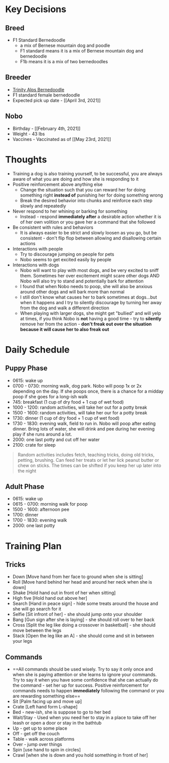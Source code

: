 # Key Decisions
## Breed 
- F1 Standard Bernedoodle
	- a mix of Bernese mountain dog and poodle
	- F1 standard means it is a mix of Bernese mountain dog and bernedoodle 
	- F1b means it is a mix of two bernedoodles
## Breeder 
- [Trinity Alps Bernedoodle](https://trinityalpsbernedoodles.com/)
- F1 standard female bernedoodle
- Expected pick up date - [[April 3rd, 2021]]
## Nobo
- Birthday - [[February 4th, 2021]]
- Weight - 43 lbs
- Vaccines - Vaccinated as of [[May 23rd, 2021]]
# Thoughts
- Training a dog is also training yourself, to be successful, you are always aware of what you are doing and how she is responding to it
- Positive reinforcement above anything else
	- Change the situation such that you can reward her for doing something right __instead of__ punishing her for doing something wrong
	- Break the desired behavior into chunks and reinforce each step slowly and repeatedly
- Never respond to her whining or barking for something
	- Instead - respond __immediately after__ a desirable action whether it is of her own volition or you gave her a command that she followed
- Be consistent with rules and behaviors
	- It is always easier to be strict and slowly loosen as you go, but be consistent - don't flip flop between allowing and disallowing certain actions
- Interactions with people
	- Try to discourage jumping on people for pets
	- Nobo seems to get excited easily by people 
- Interactions with dogs
	- Nobo will want to play with most dogs, and be very excited to sniff them. Sometimes her over excitement might scare other dogs AND Nobo will also try to stand and potentially bark for attention
	- I found that when Nobo needs to poop, she will also be anxious around other dogs and will bark more than normal
	- I still don't know what causes her to bark sometimes at dogs...but when it happens and I try to silently discourage by turning her away from the dog and walk a different direction
	- When playing with larger dogs, she might get "bullied" and will yelp at times, if you think Nobo is __not__ having a good time - try to **silently** remove her from the action - **don't freak out over the situation because it will cause her to also freak out**
# Daily Schedule
## Puppy Phase
- 0615: wake up
- 0700 - 0730: morning walk, dog park. Nobo will poop 1x or 2x depending on the day. If she poops once, there is a chance for a midday poop if she goes for a long-ish walk
- 745: breakfast (1 cup of dry food + 1 cup of wet food)
- 1000 - 1200: random activities, will take her out for a potty break
- 1500 - 1600: random activities, will take her our for a potty break
- 1730: dinner (1 cup of dry food + 1 cup of wet food)
- 1730 - 1830: evening walk, field to run in. Nobo will poop after eating dinner. Bring lots of water, she will drink and pee during her evening play if she runs around a lot.
- 2000: one last potty and cut off her water 
- 2100: crate for sleep
> Random activities includes fetch, teaching tricks, doing old tricks, petting, brushing. Can feed her treats or let her lick peanut butter or chew on sticks. 
> The times can be shifted if you keep her up later into the night
## Adult Phase
- 0615: wake up
- 0615 - 0700: morning walk for poop
- 1500 - 1600: afternoon pee
- 1700: dinner
- 1700 - 1830: evening walk
- 2000: one last potty
# Training Plan
## Tricks
- Down [Move hand from her face to ground when she is sitting]
- Roll [Move hand behind her head and around her neck when she is down]
- Shake [Hold hand out in front of her when sitting]
- High five [Hold hand out above her]
- Search [Hand in peace sign] - hide some treats around the house and she will go search for it
- Selfie [Sit infront of her] - she should jump onto your shoulder
- Bang [Gun sign after she is laying] - she should roll over to her back
- Cross [Split the leg like doing a crossover in basketball] - she should move between the legs
- Stack [Open the leg like an A] - she should come and sit in between your legs
## Commands
- ==All commands should be used wisely. Try to say it only once and when she is paying attention or she learns to ignore your commands. Try to say it when you have some confidence that she can actually do the command - set her up for success. Positive reinforcement for commands needs to happen __immediately__ following the command or you are rewarding something else==
- Sit [Palm facing up and move up]
- Crate [Left hand form L-shape]
- Bed - new-ish, she is suppose to go to her bed
- Wait/Stay - Used when you need her to stay in a place to take off her leash or open a door or stay in the bathtub
- Up - get up to some place
- Off - get off the couch
- Table - walk across platforms
- Over - jump over things
- Spin [use hand to spin in circles]
- Crawl [when she is down and you hold something in front of her]
